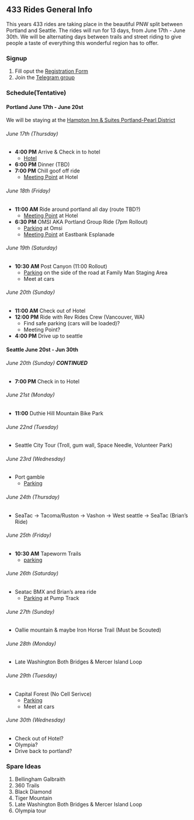## 433 Rides General Info
This years 433 rides are taking place in the beautiful PNW split between Portland and Seattle. 
The rides will run for 13 days, from June 17th - June 30th.
We will be alternating days between trails and street riding to give people a taste of everything this wonderful region has to offer.

### Signup
1. Fill oput the [Registration Form](https://forms.gle/nHmXQkhZocrwyvgi6)
1. Join the [Telegram group](https://t.me/joinchat/V1fN-gZF4CT28Pyp)

### Schedule(Tentative)
#### Portland June 17th - June 20st
We will be staying at the [Hampton Inn & Suites Portland-Pearl District](https://www.hilton.com/en/hotels/pdxpdhx-hampton-suites-portland-pearl-district/?SEO_id=GMB-HX-PDXPDHX&y_source=1_ODIxMTUyNC03MTUtbG9jYXRpb24uZ29vZ2xlX3dlYnNpdGVfb3ZlcnJpZGU%3D)

###### June 17th (Thursday)
- **4:00 PM** Arrive & Check in to hotel
  - [Hotel](https://g.page/hamptonpearl?share)
- **6:00 PM** Dinner (TBD)
- **7:00 PM** Chill goof off ride
  - [Meeting Point](https://g.page/hamptonpearl?share) at Hotel

###### June 18th (Friday)
- **11:00 AM** Ride around portland all day (route TBD?)
  - [Meeting Point](https://g.page/hamptonpearl?share) at Hotel
- **6:30 PM** OMSI AKA Portland Group Ride (7pm Rollout)
  - [Parking](https://goo.gl/maps/tzqcW9i38PdXhXkt6) at Omsi
  - [Meeting Point](https://goo.gl/maps/xh7NDiZHonnh6cgQ8) at Eastbank Esplanade

###### June 19th (Saturday)
- **10:30 AM** Post Canyon (11:00 Rollout)
  - [Parking](https://goo.gl/maps/ym4d1khyEpFir6qQ9) on the side of the road at Family Man Staging Area
  - Meet at cars

###### June 20th (Sunday)
- **11:00 AM** Check out of Hotel  
- **12:00 PM** Ride with Rev Rides Crew (Vancouver, WA)
  - Find safe parking (cars will be loaded)?
  - Meeting Point?  
- **4:00 PM** Drive up to seattle

#### Seattle June 20st - Jun 30th

###### June 20th (Sunday) **CONTINUED**
- **7:00 PM**  Check in to Hotel  

###### June 21st (Monday)
- **11:00** Duthie Hill Mountain Bike Park

###### June 22nd (Tuesday)
- Seattle City Tour (Troll, gum wall, Space Needle, Volunteer Park)

###### June 23rd (Wednesday)
- Port gamble
  - [Parking](https://goo.gl/maps/SLGe3NEW83WbwN9JA)

###### June 24th (Thursday)
- SeaTac -> Tacoma/Ruston -> Vashon -> West seattle -> SeaTac (Brian’s Ride)

###### June 25th (Friday)
- **10:30 AM** Tapeworm Trails
  - [parking](https://goo.gl/maps/wxiU7Nk3oWJJs9VQ8)

###### June 26th (Saturday)
- Seatac BMX and Brian’s area ride
  - [Parking](https://goo.gl/maps/BNJpBRZfmfrh5dWg7) at Pump Track 

###### June 27th (Sunday)
- Oallie mountain & maybe Iron Horse Trail (Must be Scouted)

###### June 28th (Monday)
- Late Washington Both Bridges & Mercer Island Loop

###### June 29th (Tuesday)
- Capital Forest (No Cell Serivce)
  - [Parking](https://goo.gl/maps/jqB49Ag3U18FDCLb9)
  - Meet at cars

###### June 30th (Wednesday)
- Check out of Hotel?  
- Olympia?  
- Drive back to portland?  


### Spare Ideas 
1. Bellingham Galbraith  
1. 360 Trails  
1. Black Diamond  
1. Tiger Mountain  
1. Late Washington Both Bridges & Mercer Island Loop  
1. Olympia tour  
